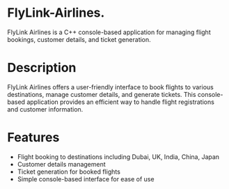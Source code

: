 # FlyLink-Airlines.

FlyLink Airlines is a C++ console-based application for managing flight bookings, customer details, and ticket generation.

# Description
FlyLink Airlines offers a user-friendly interface to book flights to various destinations, manage customer details, and generate tickets. This console-based application provides an efficient way to handle flight registrations and customer information.

# Features
* Flight booking to destinations including Dubai, UK, India, China, Japan
* Customer details management
* Ticket generation for booked flights
* Simple console-based interface for ease of use
